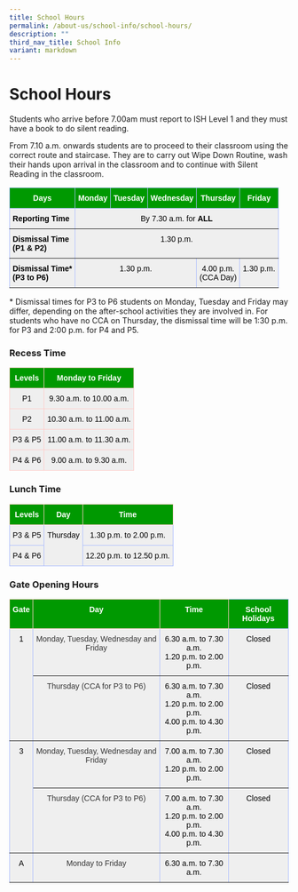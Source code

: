 ```yaml
---
title: School Hours
permalink: /about-us/school-info/school-hours/
description: ""
third_nav_title: School Info
variant: markdown
---
```

School Hours
============

  

Students who arrive before 7.00am must report to ISH Level 1 and they must have a book to do silent reading.


From 7.10 a.m. onwards students are to proceed to their classroom using the correct route and staircase. They are to carry out Wipe Down Routine, wash their hands upon arrival in the classroom and to continue with Silent Reading in the classroom. 

<style type="text/css">
.tg  {border-collapse:collapse;border-color:#aabcfe;border-spacing:0;}
.tg td{background-color:#e8edff;border-color:#aabcfe;border-style:solid;border-width:1px;color:#669;
  font-family:Arial, sans-serif;font-size:14px;overflow:hidden;padding:10px 5px;word-break:normal;}
.tg th{background-color:#b9c9fe;border-color:#aabcfe;border-style:solid;border-width:1px;color:#039;
  font-family:Arial, sans-serif;font-size:14px;font-weight:normal;overflow:hidden;padding:10px 5px;word-break:normal;}
.tg .tg-2oxp{background-color:#efefef;border-color:inherit;color:#000000;text-align:center;vertical-align:top}
.tg .tg-dqvt{background-color:#009901;border-color:inherit;color:#ffffff;font-weight:bold;text-align:center;vertical-align:top}
.tg .tg-8wy3{background-color:#efefef;border-color:inherit;color:#000000;text-align:left;vertical-align:top}
.tg .tg-idd5{background-color:#efefef;border-color:inherit;color:#000000;font-weight:bold;text-align:left;vertical-align:top}
.tg .tg-slyw{background-color:#efefef;border-color:inherit;color:#000000;font-weight:bold;text-align:left;vertical-align:top}
.tg .tg-tdcm{background-color:#efefef;border-color:inherit;color:#000000;text-align:center;vertical-align:top}
</style>
<table class="tg">
<thead>
  <tr>
    <th class="tg-dqvt">Days</th>
    <th class="tg-dqvt">Monday </th>
    <th class="tg-dqvt">Tuesday</th>
    <th class="tg-dqvt">Wednesday</th>
    <th class="tg-dqvt">Thursday</th>
    <th class="tg-dqvt">Friday</th>
  </tr>
</thead>
<tbody>
  <tr>
    <td class="tg-slyw">Reporting Time</td>
    <td class="tg-2oxp" colspan="5">By 7.30 a.m. for <span style="font-weight:bold">ALL</span></td>
  </tr>
  <tr>
    <td class="tg-idd5">Dismissal Time<br>(P1 &amp; P2)</td>
    <td class="tg-tdcm" colspan="5">1.30 p.m.</td>
  </tr>
  <tr>
    <td class="tg-slyw">Dismissal Time*<br>(P3 to P6)</td>
    <td class="tg-2oxp" colspan="3">1.30 p.m.</td>
    <td class="tg-2oxp">4.00 p.m.<br>(CCA Day)</td>
    <td class="tg-8wy3">1.30 p.m.</td>
  </tr>
</tbody>
</table>

\* Dismissal times for P3 to P6 students on Monday, Tuesday and Friday may differ, depending on the after-school activities they are involved in. For students who have no CCA on Thursday, the dismissal time will be 1:30 p.m. for P3 and 2:00 p.m. for P4 and P5.

### Recess Time

<style type="text/css">
.tg  {border-collapse:collapse;border-color:#aabcfe;border-spacing:0;}
.tg td{background-color:#e8edff;border-color:#aabcfe;border-style:solid;border-width:1px;color:#669;
  font-family:Arial, sans-serif;font-size:14px;overflow:hidden;padding:10px 5px;word-break:normal;}
.tg th{background-color:#b9c9fe;border-color:#aabcfe;border-style:solid;border-width:1px;color:#039;
  font-family:Arial, sans-serif;font-size:14px;font-weight:normal;overflow:hidden;padding:10px 5px;word-break:normal;}
.tg .tg-tznj{background-color:#efefef;border-color:#ffccc9;color:#000000;text-align:center;vertical-align:top}
.tg .tg-51ln{background-color:#009901;border-color:#ffccc9;color:#ffffff;font-weight:bold;text-align:center;vertical-align:top}
.tg .tg-735f{background-color:#efefef;border-color:#ffccc9;color:#000000;text-align:center;vertical-align:top}
.tg .tg-569y{background-color:#efefef;border-color:#ffccc9;color:#000000;text-align:center;vertical-align:top}
</style>
<table class="tg">
<thead>
  <tr>
    <th class="tg-51ln">Levels</th>
    <th class="tg-51ln">Monday to Friday</th>
  </tr>
</thead>
<tbody>
  <tr>
    <td class="tg-735f">P1</td>
    <td class="tg-735f">9.30 a.m. to 10.00 a.m.</td>
  </tr>
  <tr>
    <td class="tg-569y">P2</td>
    <td class="tg-569y">10.30 a.m. to 11.00 a.m.</td>
  </tr>
  <tr>
    <td class="tg-735f">P3 &amp; P5</td>
    <td class="tg-735f">11.00 a.m. to 11.30 a.m.</td>
  </tr>
	  <tr>
    <td class="tg-735f">P4 &amp; P6</td>
    <td class="tg-735f">9.00 a.m. to 9.30 a.m.</td>
  </tr>
 
</tbody>
</table>

### Lunch Time

<style type="text/css">
.tg  {border-collapse:collapse;border-color:#aabcfe;border-spacing:0;}
.tg td{background-color:#e8edff;border-color:#aabcfe;border-style:solid;border-width:1px;color:#669;
  font-family:Arial, sans-serif;font-size:14px;overflow:hidden;padding:10px 5px;word-break:normal;}
.tg th{background-color:#b9c9fe;border-color:#aabcfe;border-style:solid;border-width:1px;color:#039;
  font-family:Arial, sans-serif;font-size:14px;font-weight:normal;overflow:hidden;padding:10px 5px;word-break:normal;}
.tg .tg-51ln{background-color:#009901;border-color:#ffccc9;color:#ffffff;font-weight:bold;text-align:center;vertical-align:top}
.tg .tg-v8f3{background-color:#efefef;color:#000000;text-align:center;vertical-align:top}
.tg .tg-vhpo{background-color:#efefef;color:#000000;text-align:center;vertical-align:top}
</style>
<table class="tg">
<thead>
  <tr>
    <th class="tg-51ln">Levels</th>
    <th class="tg-51ln">Day</th>
    <th class="tg-51ln">Time</th>
  </tr>
</thead>
<tbody>
  <tr>
    <td class="tg-vhpo">P3  &amp; P5</td>
    <td class="tg-vhpo" rowspan="2">Thursday</td>
    <td class="tg-vhpo">1.30 p.m. to 2.00 p.m.</td>
  </tr>
  <tr>
    <td class="tg-v8f3">P4 &amp; P6</td>
    <td class="tg-v8f3">12.20 p.m. to 12.50 p.m.</td>
  </tr>
</tbody>
</table>

### Gate Opening Hours

<style type="text/css">
.tg  {border-collapse:collapse;border-color:#aabcfe;border-spacing:0;}
.tg td{background-color:#e8edff;border-color:#aabcfe;border-style:solid;border-width:1px;color:#669;
  font-family:Arial, sans-serif;font-size:14px;overflow:hidden;padding:10px 5px;word-break:normal;}
.tg th{background-color:#b9c9fe;border-color:#aabcfe;border-style:solid;border-width:1px;color:#039;
  font-family:Arial, sans-serif;font-size:14px;font-weight:normal;overflow:hidden;padding:10px 5px;word-break:normal;}
.tg .tg-2oxp{background-color:#efefef;border-color:inherit;color:#000000;text-align:center;vertical-align:top}
.tg .tg-k4rv{background-color:#009901;border-color:inherit;color:#FFF;font-weight:bold;text-align:center;vertical-align:top}
.tg .tg-pe7e{background-color:#EFEFEF;border-color:inherit;color:#000000;text-align:center;vertical-align:top}
.tg .tg-51ln{background-color:#009901;border-color:#ffccc9;color:#ffffff;font-weight:bold;text-align:center;vertical-align:top}
.tg .tg-mu5c{background-color:#efefef;border-color:inherit;color:#343434;text-align:center;vertical-align:top}
.tg .tg-9jf1{background-color:#EFEFEF;border-color:inherit;color:#343434;text-align:center;vertical-align:top}
.tg .tg-984z{background-color:#efefef;border-color:inherit;color:#343434;text-align:center;vertical-align:top}
.tg .tg-tdcm{background-color:#efefef;border-color:inherit;color:#000000;text-align:center;vertical-align:top}
.tg .tg-ilhf{background-color:#EFEFEF;border-color:inherit;color:#000000;text-align:center;vertical-align:top}
</style>
<table class="tg">
<thead>
  <tr>
    <th class="tg-51ln">Gate</th>
    <th class="tg-51ln">Day</th>
    <th class="tg-51ln">Time</th>
    <th class="tg-k4rv">School Holidays</th>
  </tr>
</thead>
<tbody>
  <tr>
    <td class="tg-2oxp" rowspan="2">1</td>
    <td class="tg-mu5c">Monday, Tuesday, Wednesday and Friday</td>
    <td class="tg-2oxp">6.30 a.m. to 7.30 a.m.<br>1.20 p.m. to 2.00 p.m.</td>
    <td class="tg-2oxp">Closed</td>
  </tr>
  <tr>
    <td class="tg-984z">Thursday (CCA for P3 to P6)</td>
    <td class="tg-pe7e">6.30 a.m. to 7.30 a.m.<br>1.20 p.m. to 2.00 p.m.<br>4.00 p.m. to 4.30 p.m.</td>
    <td class="tg-tdcm">Closed</td>
  </tr>
  <tr>
    <td class="tg-2oxp" rowspan="2">3</td>
    <td class="tg-mu5c">Monday, Tuesday, Wednesday and Friday</td>
    <td class="tg-ilhf">7.00 a.m. to 7.30 a.m.<br>1.20 p.m. to 2.00 p.m.</td>
    <td class="tg-2oxp">Closed</td>
  </tr>
  <tr>
    <td class="tg-9jf1">Thursday (CCA for P3 to P6)</td>
    <td class="tg-pe7e">7.00 a.m. to 7.30 a.m.<br>1.20 p.m. to 2.00 p.m.<br>4.00 p.m. to 4.30 p.m.</td>
    <td class="tg-tdcm">Closed</td>
  </tr>
  <tr>
    <td class="tg-2oxp">A</td>
    <td class="tg-mu5c">Monday to Friday</td>
    <td class="tg-ilhf">6.30 a.m. to 7.30 a.m.</td>
    <td class="tg-2oxp"></td>
  </tr>
</tbody>
</table>